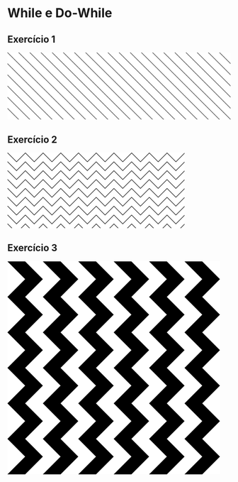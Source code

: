 # While e Do-While
## Exercício 1
<img src="Exercicio_1/Exercicio_1.png">

## Exercício 2
<img src="Exercicio_2/Exercicio_2.png">

## Exercício 3
<img src="Exercicio_3/Exercicio_3.png">
